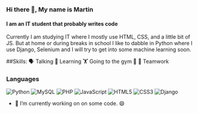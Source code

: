### Hi there 👋, My name is Martin
#### I am an IT student that probably writes code
Currently I am studying IT where I mostly use HTML, CSS, and a little bit of JS. But at home or during breaks in school I like to dabble in Python where I use Django, Selenium and I will try to get into some machine learning soon.

##Skills:
🗣️ Talking
📖 Learning
🏋️ Going to the gym 🤣
🤝 Teamwork

### Languages

![Python](https://img.shields.io/badge/python-3670A0?style=for-the-badge&logo=python&logoColor=ffdd54)
![MySQL](https://img.shields.io/badge/mysql-4479A1.svg?style=for-the-badge&logo=mysql&logoColor=white)
![PHP](https://img.shields.io/badge/php-%23777BB4.svg?style=for-the-badge&logo=php&logoColor=white)
![JavaScript](https://img.shields.io/badge/javascript-%23323330.svg?style=for-the-badge&logo=javascript&logoColor=%23F7DF1E)
![HTML5](https://img.shields.io/badge/html5-%23E34F26.svg?style=for-the-badge&logo=html5&logoColor=white)
![CSS3](https://img.shields.io/badge/css3-%231572B6.svg?style=for-the-badge&logo=css3&logoColor=white)
![Django](https://img.shields.io/badge/django-%23092E20.svg?style=for-the-badge&logo=django&logoColor=white)

- 🔭 I’m currently working on on some code. 😄 




